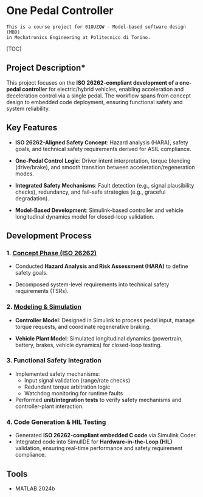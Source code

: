 # One Pedal Controller

    This is a course project for 01OUZQW - Model-based software design (MBD)
    in Mechatronics Engineering at Politecnico di Torino.

 [TOC]

## **Project Description***

This project focuses on the **ISO 26262-compliant development of a one-pedal controller** for electric/hybrid vehicles, enabling acceleration and deceleration control via a single pedal. The workflow spans from concept design to embedded code deployment, ensuring functional safety and system reliability.



## **Key Features**

- **ISO 26262-Aligned Safety Concept**: Hazard analysis (HARA), safety goals, and technical safety requirements derived for ASIL compliance.

- **One-Pedal Control Logic**: Driver intent interpretation, torque blending (drive/brake), and smooth transition between acceleration/regeneration modes.
- **Integrated Safety Mechanisms**: Fault detection (e.g., signal plausibility checks), redundancy, and fail-safe strategies (e.g., graceful degradation).
- **Model-Based Development**: Simulink-based controller and vehicle longitudinal dynamics model for closed-loop validation.



## **Development Process**

### 1. [Concept Phase (ISO 26262)](./1.%20Item%20definition%20%26%20HARA/Item%20definition%20%26%20HARA%20for%20One%20Pedal%20Control.md)

- Conducted **Hazard Analysis and Risk Assessment (HARA)** to define safety goals.

- Decomposed system-level requirements into technical safety requirements (TSRs).

### 2. [Modeling & Simulation](./2.%20Controller_model/Controller_Description.md)
- **Controller Model**: Designed in Simulink to process pedal input, manage torque requests, and coordinate regenerative braking.

- **Vehicle Plant Model**: Simulated longitudinal dynamics (powertrain, battery, brakes, vehicle dynamics) for closed-loop testing.

### 3. Functional Safety Integration
- Implemented safety mechanisms:
  - Input signal validation (range/rate checks)
  - Redundant torque arbitration logic
  - Watchdog monitoring for runtime faults
- Performed **unit/integration tests** to verify safety mechanisms and controller-plant interaction.

### 4. Code Generation & HIL Testing
- Generated **ISO 26262-compliant embedded C code** via Simulink Coder.
- Integrated code into SimulIDE for **Hardware-in-the-Loop (HIL)** validation, ensuring real-time performance and safety requirement compliance.



## **Tools**

- MATLAB 2024b





 